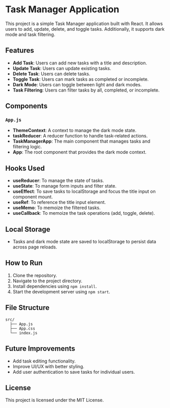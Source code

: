 # Task Manager Application

This project is a simple Task Manager application built with React. It allows users to add, update, delete, and toggle tasks. Additionally, it supports dark mode and task filtering.

## Features

- **Add Task**: Users can add new tasks with a title and description.
- **Update Task**: Users can update existing tasks.
- **Delete Task**: Users can delete tasks.
- **Toggle Task**: Users can mark tasks as completed or incomplete.
- **Dark Mode**: Users can toggle between light and dark modes.
- **Task Filtering**: Users can filter tasks by all, completed, or incomplete.

## Components

### `App.js`

- **ThemeContext**: A context to manage the dark mode state.
- **taskReducer**: A reducer function to handle task-related actions.
- **TaskManagerApp**: The main component that manages tasks and filtering logic.
- **App**: The root component that provides the dark mode context.

## Hooks Used

- **useReducer**: To manage the state of tasks.
- **useState**: To manage form inputs and filter state.
- **useEffect**: To save tasks to localStorage and focus the title input on component mount.
- **useRef**: To reference the title input element.
- **useMemo**: To memoize the filtered tasks.
- **useCallback**: To memoize the task operations (add, toggle, delete).

## Local Storage

- Tasks and dark mode state are saved to localStorage to persist data across page reloads.

## How to Run

1. Clone the repository.
2. Navigate to the project directory.
3. Install dependencies using `npm install`.
4. Start the development server using `npm start`.

## File Structure

```
src/
  ├── App.js
  ├── App.css
  └── index.js
```

## Future Improvements

- Add task editing functionality.
- Improve UI/UX with better styling.
- Add user authentication to save tasks for individual users.

## License

This project is licensed under the MIT License.
